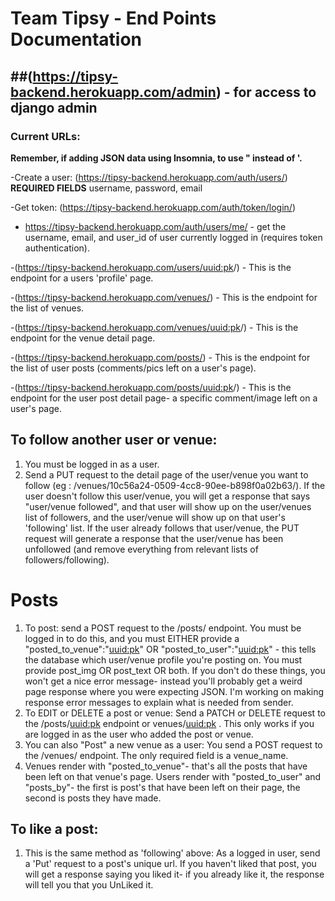 # Team Tipsy - End Points Documentation
##(https://tipsy-backend.herokuapp.com/admin) - for access to django admin
---
### Current URLs:

**Remember, if adding JSON data using Insomnia, to use " instead of '.**


-Create a user: (https://tipsy-backend.herokuapp.com/auth/users/)
    **REQUIRED FIELDS**
    username, password, email 

-Get token: (https://tipsy-backend.herokuapp.com/auth/token/login/)

- https://tipsy-backend.herokuapp.com/auth/users/me/  - get the username, email, and user_id of user currently logged in (requires token authentication).

-(https://tipsy-backend.herokuapp.com/users/<uuid:pk>/) - This is the endpoint for a users 'profile' page. 

-(https://tipsy-backend.herokuapp.com/venues/) - This is the endpoint for the list of venues. 

-(https://tipsy-backend.herokuapp.com/venues/<uuid:pk>/) - This is the endpoint for the venue detail page. 


-(https://tipsy-backend.herokuapp.com/posts/) - This is the endpoint for the list of user posts (comments/pics left on a user's page). 

-(https://tipsy-backend.herokuapp.com/posts/<uuid:pk>/) - This is the endpoint for the user post detail page- a specific comment/image left on a user's page. 

## To **follow** another user or venue:
1. You must be logged in as a user.
2. Send a PUT request to the detail page of the user/venue you want to follow (eg : /venues/10c56a24-0509-4cc8-90ee-b898f0a02b63/). If the user doesn't follow this user/venue, you will get a response that says "user/venue followed", and that user will show up on the user/venues list of followers, and the user/venue will show up on that user's 'following' list. If the user already follows that user/venue, the PUT request will generate a response that the user/venue has been unfollowed (and remove everything from relevant lists of followers/following).

# Posts 
1. To post: send a POST request to the /posts/ endpoint. You must be logged in to do this, and you must EITHER provide a "posted_to_venue":"<uuid:pk>" OR "posted_to_user":"<uuid:pk>" - this tells the database which user/venue profile you're posting on. You must provide post_img OR post_text OR both. If you don't do these things, you won't get a nice error message- instead you'll probably get a weird page response where you were expecting JSON. I'm working on making response error messages to explain what is needed from sender. 
2. To EDIT or DELETE a post or venue: Send a PATCH or DELETE request to the /posts/<uuid:pk> endpoint or venues/<uuid:pk> . This only works if you are logged in as the user who added the post or venue.
3. You can also "Post" a new venue as a user: You send a POST request to the /venues/ endpoint. The only required field is a venue_name. 
4. Venues render with "posted_to_venue"- that's all the posts that have been left on that venue's page. Users render with "posted_to_user" and "posts_by"- the first is post's that have been left on their page, the second is posts they have made. 

## To **like** a post:
1. This is the same method as 'following' above: As a logged in user, send a 'Put' request to a post's unique url. If you haven't liked that post, you will get a response saying you liked it- if you already like it, the response will tell you that you UnLiked it. 
